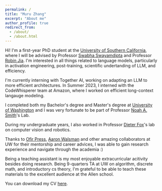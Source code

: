 ```yaml
---
permalink: /
title: "Muru Zhang"
excerpt: "About me"
author_profile: true
redirect_from: 
  - /about/
  - /about.html
---
```


Hi! I'm a first-year PhD student at the [University of Southern California](https://viterbischool.usc.edu/), where I will be advised by Professor [Swabha Swayamdipta](https://swabhs.com/) and Professor [Robin Jia](https://robinjia.github.io/). I'm interested in all things related to language models, particularly in activation engineering, post-training, scientific undertanding of LLM, and efficiency.

I'm currently interning with Together AI, working on adapting an LLM to more efficient architectures. In Summer 2023, I interned with the CodeWhisperer team at Amazon, where I worked on efficient long-context langauge modeling.

I completed both my Bachelor's degree and Master's degree at [University of Washington](https://www.cs.washington.edu/) and I was very fortunate to be part of Professor [Noah A. Smith](https://nasmith.github.io/)'s Lab.

During my undergraduate years, I also worked in Professor [Dieter Fox](https://homes.cs.washington.edu/~fox/)'s lab on computer vision and robotics.

Thanks to [Ofir Press](https://ofir.io/), [Aaron Walsman](https://github.com/aaronwalsman) and other amazing collaborators at UW for their mentorship and career advices, I was able to gain research experience and navigate through the academia :)

Being a teaching assistant is my most enjoyable extracurricular acitivity besides doing research. Being 9-quarters TA at UW on algorithm, discrete math, and introductory cs theory, I'm grateful to be able to teach these materials to the excellent audience at the Allen school.

You can download my CV [here](../files/Muru_Zhang_CV.pdf).
